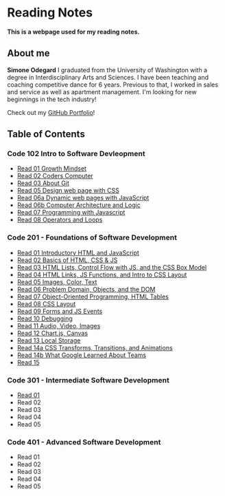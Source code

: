 # Reading Notes
**This is a webpage used for my reading notes.**

## About me
**Simone Odegard** I graduated from the University of Washington with a degree in Interdisciplinary Arts and Sciences. I have been teaching and coaching competitive dance for 6 years. Previous to that, I worked in sales and service as well as apartment management. I'm looking for new beginnings in the tech industry!

Check out my [GitHub Portfolio](https://github.com/SimoneOdegard)!

## Table of Contents

### Code 102 Intro to Software Devleopment
- [Read 01 Growth Mindset](code102/class01.md)
- [Read 02 Coders Computer](code102/class02.md)
- [Read 03 About Git](code102/class03.md)
- [Read 05 Design web page with CSS](code102/class05.md)
- [Read 06a Dynamic web pages with JavaScript](code102/class06.md)
- [Read 06b Computer Architecture and Logic](code102/class06b.md)
- [Read 07 Programming with Javascript](code102/class07.md)
- [Read 08 Operators and Loops](code102/class08.md)

### Code 201 - Foundations of Software Development
- [Read 01 Introductory HTML and JavaScript](code201/class-01.md)
- [Read 02 Basics of HTML, CSS & JS](code201/class-02.md)
- [Read 03 HTML Lists, Control Flow with JS, and the CSS Box Model](code201/class-03.md)
- [Read 04 HTML Links, JS Functions, and Intro to CSS Layout](code201/class-04.md)
- [Read 05 Images, Color, Text](code201/class-05.md)
- [Read 06 Problem Domain, Objects, and the DOM](code201/class-06.md)
- [Read 07 Object-Oriented Programming, HTML Tables](code201/class-07.md)
- [Read 08 CSS Layout](code201/class-08.md)
- [Read 09 Forms and JS Events](code201/class-09.md)
- [Read 10 Debugging](code201/class-10.md)
- [Read 11 Audio, Video, Images](code201/class-11.md)
- [Read 12 Chart.js, Canvas](code201/class-12.md)
- [Read 13 Local Storage](code201/class-13.md)
- [Read 14a CSS Transforms, Transitions, and Animations](code201/class-14a.md)
- [Read 14b What Google Learned About Teams](code201/class-14b.md)
- [Read 15](code201/class-15.md)

### Code 301 - Intermediate Software Development
- [Read 01](code301/read01.md)
- Read 02
- Read 03
- Read 04
- Read 05

### Code 401 - Advanced Software Development
- Read 01
- Read 02
- Read 03
- Read 04
- Read 05